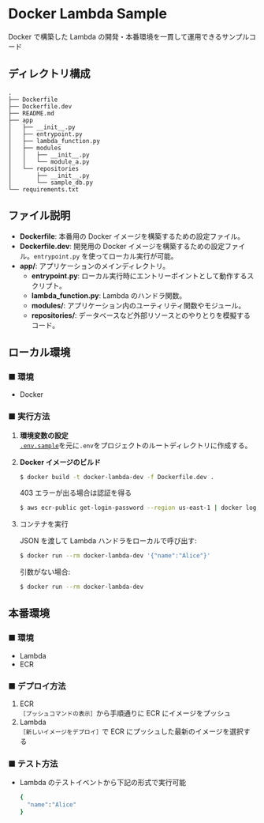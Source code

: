 # Docker Lambda Sample

Docker で構築した Lambda の開発・本番環境を一貫して運用できるサンプルコード

## ディレクトリ構成

```
.
├── Dockerfile
├── Dockerfile.dev
├── README.md
├── app
│   ├── __init__.py
│   ├── entrypoint.py
│   ├── lambda_function.py
│   ├── modules
│   │   ├── __init__.py
│   │   └── module_a.py
│   └── repositories
│       ├── __init__.py
│       └── sample_db.py
└── requirements.txt
```

## ファイル説明

- **Dockerfile**: 本番用の Docker イメージを構築するための設定ファイル。
- **Dockerfile.dev**: 開発用の Docker イメージを構築するための設定ファイル。`entrypoint.py` を使ってローカル実行が可能。
- **app/**: アプリケーションのメインディレクトリ。
  - **entrypoint.py**: ローカル実行時にエントリーポイントとして動作するスクリプト。
  - **lambda_function.py**: Lambda のハンドラ関数。
  - **modules/**: アプリケーション内のユーティリティ関数やモジュール。
  - **repositories/**: データベースなど外部リソースとのやりとりを模擬するコード。

## ローカル環境

### ■ 環境

- Docker

### ■ 実行方法

1. **環境変数の設定**<br>
   [`.env.sample`](./.env.sample)を元に`.env`をプロジェクトのルートディレクトリに作成する。

2. **Docker イメージのビルド**<br>

   ```bash
   $ docker build -t docker-lambda-dev -f Dockerfile.dev .
   ```

   403 エラーが出る場合は認証を得る

   ```bash
   $ aws ecr-public get-login-password --region us-east-1 | docker login --username AWS --password-stdin public.ecr.aws
   ```

3. コンテナを実行

   JSON を渡して Lambda ハンドラをローカルで呼び出す:

   ```bash
   $ docker run --rm docker-lambda-dev '{"name":"Alice"}'
   ```

   引数がない場合:

   ```bash
   $ docker run --rm docker-lambda-dev
   ```

## 本番環境

### ■ 環境

- Lambda
- ECR

### ■ デプロイ方法

1. ECR<br>
   `［プッシュコマンドの表示］`から手順通りに ECR にイメージをプッシュ
2. Lambda<br>
   `［新しいイメージをデプロイ］`で ECR にプッシュした最新のイメージを選択する

### ■ テスト方法

- Lambda のテストイベントから下記の形式で実行可能
  ```bash
  {
    "name":"Alice"
  }
  ```
